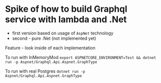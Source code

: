 # Spike of how to build Graphql service with lambda and .Net

- first version based on usage of `AspNet` technology
- second - pure .Net (not implemented yet) 

Feature - look inside of each implementation

To run with InMemoryMod
`export ASPNETCORE_ENVIRONMENT=Test && dotnet run -p Aspnet/Graphql.Api.Aspnet.GraphType`

To run with real Postgres
`dotnet run -p Aspnet/Graphql.Api.Aspnet.GraphType`